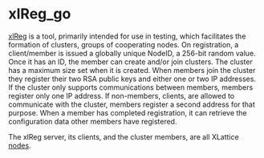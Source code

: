 <h1 class="libTop">xlReg_go</h1>

[xlReg](xlReg.html) is a tool, primarily intended for use in testing,
which facilitates the formation of clusters, groups of cooperating nodes.
On registration, a
client/member is issued a globally unique NodeID, a 256-bit random value.
Once it has an ID, the member can create and/or join clusters.  The cluster has
a maximum size set when it is created.  When members join the cluster they
register their two RSA public keys and either one or two IP addresses.
If the cluster only supports communications between members, members
register only one IP address.  If non-members, clients, are allowed to
communicate with the cluster, members register a second address for
that purpose.  When a member has completed registration, it can retrieve
the configuration data other members have registered.

The xlReg server, its clients, and the cluster members, are all
XLattice [nodes](https://jddixon.github.io/xlattice_go/node.html).

